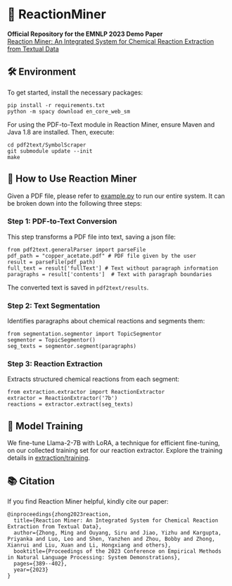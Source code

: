 # 🧪 ReactionMiner
**Official Repository for the EMNLP 2023 Demo Paper**  
[Reaction Miner: An Integrated System for Chemical Reaction Extraction from Textual Data](https://aclanthology.org/2023.emnlp-demo.36/)

## 🛠️ Environment
To get started, install the necessary packages:
```
pip install -r requirements.txt
python -m spacy download en_core_web_sm
```
For using the PDF-to-Text module in Reaction Miner, ensure Maven and Java 1.8 are installed. Then, execute:
```
cd pdf2text/SymbolScraper
git submodule update --init
make
```

## 📖 How to Use Reaction Miner
Given a PDF file, please refer to [example.py](./example.py) to run our entire system. It can be broken down into the following three steps:

### Step 1: PDF-to-Text Conversion
This step transforms a PDF file into text, saving a json file:

```
from pdf2text.generalParser import parseFile
pdf_path = "copper_acetate.pdf" # PDF file given by the user
result = parseFile(pdf_path)
full_text = result['fullText'] # Text without paragraph information
paragraphs = result['contents']  # Text with paragraph boundaries
```

The converted text is saved in `pdf2text/results`.

### Step 2: Text Segmentation
Identifies paragraphs about chemical reactions and segments them:

```
from segmentation.segmentor import TopicSegmentor
segmentor = TopicSegmentor()
seg_texts = segmentor.segment(paragraphs)
```

### Step 3: Reaction Extraction
Extracts structured chemical reactions from each segment:

```
from extraction.extractor import ReactionExtractor
extractor = ReactionExtractor('7b')
reactions = extractor.extract(seg_texts)
```

## 🤖 Model Training
We fine-tune Llama-2-7B with LoRA, a technique for efficient fine-tuning, on our collected training set for our reaction extractor.
Explore the training details in [extraction/training](extraction/training).

## 📚 Citation
If you find Reaction Miner helpful, kindly cite our paper:
```
@inproceedings{zhong2023reaction,
  title={Reaction Miner: An Integrated System for Chemical Reaction Extraction from Textual Data},
  author={Zhong, Ming and Ouyang, Siru and Jiao, Yizhu and Kargupta, Priyanka and Luo, Leo and Shen, Yanzhen and Zhou, Bobby and Zhong, Xianrui and Liu, Xuan and Li, Hongxiang and others},
  booktitle={Proceedings of the 2023 Conference on Empirical Methods in Natural Language Processing: System Demonstrations},
  pages={389--402},
  year={2023}
}
```
